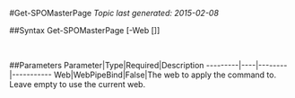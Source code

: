 #Get-SPOMasterPage
*Topic last generated: 2015-02-08*


##Syntax
    Get-SPOMasterPage [-Web [<WebPipeBind>]]

&nbsp;

##Parameters
Parameter|Type|Required|Description
---------|----|--------|-----------
Web|WebPipeBind|False|The web to apply the command to. Leave empty to use the current web.
